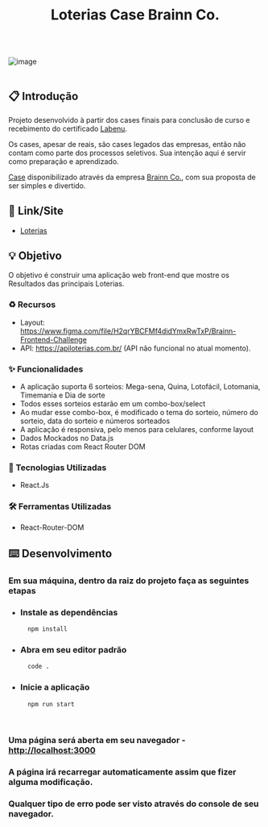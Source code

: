 <h1 align="center"> Loterias Case Brainn Co. </h1>
<br></br>

![image](![image](https://github.com/GabriellOlliveira99/Case-Brainn-Frontend/assets/98030853/64882030-256e-4586-9b1e-a293aad72534)
)
<br></br>

## 📋 Introdução
Projeto desenvolvido à partir dos cases finais para conclusão de curso e recebimento do certificado [Labenu](https://www.labenu.com.br/).
<br>

Os cases, apesar de reais, são cases legados das empresas, então não contam como parte dos processos seletivos. Sua intenção aqui é servir como preparação e aprendizado.
<br>

[Case](https://github.com/brainnco-exs/readme-frontend) disponibilizado através da empresa [Brainn Co.](https://brainn.co/), com sua proposta de ser simples e divertido.

## 📎 Link/Site
  - [Loterias](lotodev-front.surge.sh
)

## 💡 Objetivo
O objetivo é construir uma aplicação web front-end que mostre os Resultados das principais Loterias.

### ♻️ Recursos

  - Layout: https://www.figma.com/file/H2qrYBCFMf4didYmxRwTxP/Brainn-Frontend-Challenge
  - API: https://apiloterias.com.br/ (API não funcional no atual momento).
  
### ✨ Funcionalidades

  - A aplicação suporta 6 sorteios: Mega-sena, Quina, Lotofácil, Lotomania, Timemania e Dia de sorte
  - Todos esses sorteios estarão em um combo-box/select
  - Ao mudar esse combo-box, é modificado o tema do sorteio, número do sorteio, data do sorteio e números sorteados
  - A aplicação é responsiva, pelo menos para celulares, conforme layout
  - Dados Mockados no Data.js
  - Rotas criadas com React Router DOM
  
### 🚀 Tecnologias Utilizadas
  - React.Js
  
### 🛠 Ferramentas Utilizadas
  - React-Router-DOM

## ⌨️ Desenvolvimento
### Em sua máquina, dentro da raiz do projeto faça as seguintes etapas

- ### Instale as dependências
  
  ```bash
    npm install
  ```

- ### Abra em seu editor padrão

  ```bash
    code .
  ```
  
 - ### Inicie a aplicação
   ```bash
     npm run start
   ```
   <br>
   
### Uma página será aberta em seu navegador - [http://localhost:3000](http://localhost:3000)
### A página irá recarregar automaticamente assim que fizer alguma modificação.
### Qualquer tipo de erro pode ser visto através do console de seu navegador.
<br><br>



